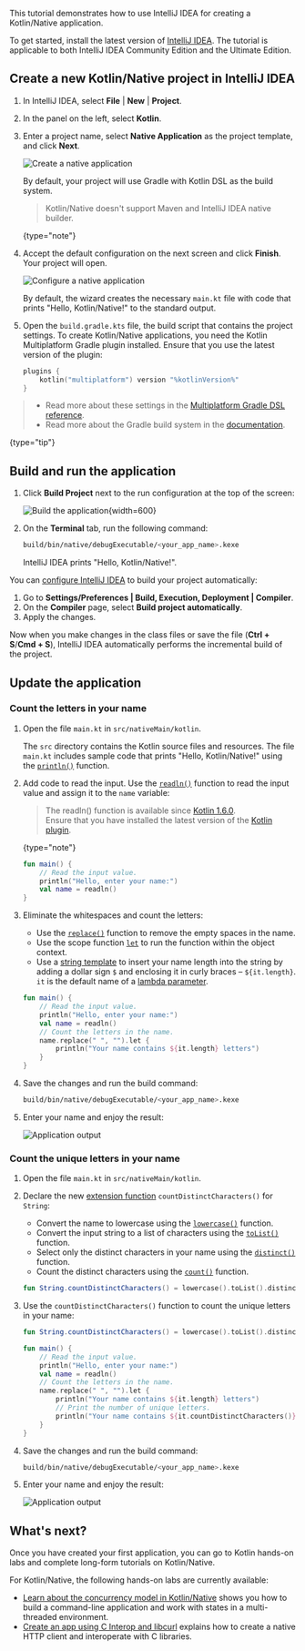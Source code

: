 [//]: # (title: Get started with Kotlin/Native in IntelliJ IDEA)

This tutorial demonstrates how to use IntelliJ IDEA for creating a Kotlin/Native application.

To get started, install the latest version of [IntelliJ IDEA](https://www.jetbrains.com/idea/download/index.html). The tutorial is applicable to both IntelliJ IDEA Community Edition and the Ultimate Edition.

## Create a new Kotlin/Native project in IntelliJ IDEA

1. In IntelliJ IDEA, select **File** | **New** | **Project**.
2. In the panel on the left, select **Kotlin**.
3. Enter a project name, select **Native Application** as the project template, and click **Next**.

   ![Create a native application](native-new-project-intellij-1.png)

   By default, your project will use Gradle with Kotlin DSL as the build system.
   > Kotlin/Native doesn't support Maven and IntelliJ IDEA native builder.
   >
   {type="note"}

4. Accept the default configuration on the next screen and click **Finish**. Your project will open.

   ![Configure a native application](native-new-project-intellij-2.png)

   By default, the wizard creates the necessary `main.kt` file with code that prints "Hello, Kotlin/Native!" to the standard output.

5. Open the `build.gradle.kts` file, the build script that contains the project settings. To create Kotlin/Native applications,
   you need the Kotlin Multiplatform Gradle plugin installed. Ensure that you use the latest version of the plugin:

   ```kotlin
   plugins {
       kotlin("multiplatform") version "%kotlinVersion%"
   }
   ```
   
> * Read more about these settings in the [Multiplatform Gradle DSL reference](multiplatform-dsl-reference.md).
> * Read more about the Gradle build system in the [documentation](gradle.md). 
>
{type="tip"}

## Build and run the application

1. Click **Build Project** next to the run configuration at the top of the screen:

   ![Build the application](native-run-app.png){width=600}

2. On the **Terminal** tab, run the following command:

   ```bash
   build/bin/native/debugExecutable/<your_app_name>.kexe
   ```

   IntelliJ IDEA prints "Hello, Kotlin/Native!".

You can [configure IntelliJ IDEA](https://www.jetbrains.com/help/idea/compiling-applications.html#auto-build) to build
your project automatically:

1. Go to **Settings/Preferences | Build, Execution, Deployment | Compiler**.
2. On the **Compiler** page, select **Build project automatically**.
3. Apply the changes.

Now when you make changes in the class files or save the file (**Ctrl + S**/**Cmd + S**), IntelliJ IDEA automatically
performs the incremental build of the project.

## Update the application

### Count the letters in your name

1. Open the file `main.kt` in `src/nativeMain/kotlin`.

   The `src` directory contains the Kotlin source files and resources. The file `main.kt` includes sample code that prints "Hello, Kotlin/Native!" using the [`println()`](https://kotlinlang.org/api/latest/jvm/stdlib/stdlib/kotlin.io/println.html) function.

2. Add code to read the input. Use the [`readln()`](https://kotlinlang.org/api/latest/jvm/stdlib/kotlin.io/readln.html) function to read the input value and assign it to the `name` variable:

   > The readln() function is available since [Kotlin 1.6.0](whatsnew16.md#new-readline-functions).  
   > Ensure that you have installed the latest version of the [Kotlin plugin](releases.md).
   >
   {type="note"}

   ```kotlin
   fun main() {
       // Read the input value.
       println("Hello, enter your name:")
       val name = readln()
   }
   ```

3. Eliminate the whitespaces and count the letters:
   * Use the [`replace()`](https://kotlinlang.org/api/latest/jvm/stdlib/kotlin.text/replace.html) function to remove the empty spaces in the name.
   * Use the scope function [`let`](scope-functions.md#let) to run the function within the object context. 
   * Use a [string template](basic-types.md#string-templates) to insert your name length into the string by adding a dollar sign `$` and enclosing it in curly braces – `${it.length}`.
     `it` is the default name of a [lambda parameter](coding-conventions.md#lambda-parameters).

   ```kotlin
   fun main() {
       // Read the input value.
       println("Hello, enter your name:")
       val name = readln()
       // Count the letters in the name.
       name.replace(" ", "").let {
           println("Your name contains ${it.length} letters")
       }
   }
   ```

4. Save the changes and run the build command:

   ```bash
   build/bin/native/debugExecutable/<your_app_name>.kexe
   ```

5. Enter your name and enjoy the result:

   ![Application output](native-output-2.png)

### Count the unique letters in your name

1. Open the file `main.kt` in `src/nativeMain/kotlin`.

2. Declare the new [extension function](extensions.md#extension-functions) `countDistinctCharacters()` for `String`:

   * Convert the name to lowercase using the [`lowercase()`](https://kotlinlang.org/api/latest/jvm/stdlib/kotlin.text/lowercase.html) function.
   * Convert the input string to a list of characters using the [`toList()`](https://kotlinlang.org/api/latest/jvm/stdlib/kotlin.text/to-list.html) function.
   * Select only the distinct characters in your name using the [`distinct()`](https://kotlinlang.org/api/latest/jvm/stdlib/kotlin.collections/distinct.html) function.
   * Count the distinct characters using the [`count()`](https://kotlinlang.org/api/latest/jvm/stdlib/kotlin.collections/count.html) function.

   ```kotlin
   fun String.countDistinctCharacters() = lowercase().toList().distinct().count()
   ```

3. Use the `countDistinctCharacters()` function to count the unique letters in your name:

   ```kotlin
   fun String.countDistinctCharacters() = lowercase().toList().distinct().count()

   fun main() {
       // Read the input value.
       println("Hello, enter your name:")
       val name = readln()
       // Count the letters in the name.
       name.replace(" ", "").let {
           println("Your name contains ${it.length} letters")
           // Print the number of unique letters.
           println("Your name contains ${it.countDistinctCharacters()} unique letters")
       }
   }
   ```

4. Save the changes and run the build command:

   ```bash
   build/bin/native/debugExecutable/<your_app_name>.kexe
   ```

5. Enter your name and enjoy the result:

   ![Application output](native-output-3.png)

## What's next?

Once you have created your first application, you can go to Kotlin hands-on labs and complete long-form tutorials on Kotlin/Native. 

For Kotlin/Native, the following hands-on labs are currently available:

* [Learn about the concurrency model in Kotlin/Native](https://play.kotlinlang.org/hands-on/Kotlin%20Native%20Concurrency/00_Introduction) shows you how to build a command-line application and work with states in a multi-threaded environment.
* [Create an app using C Interop and libcurl](native-app-with-c-and-libcurl.md) explains how to create a native HTTP client and interoperate with C libraries.